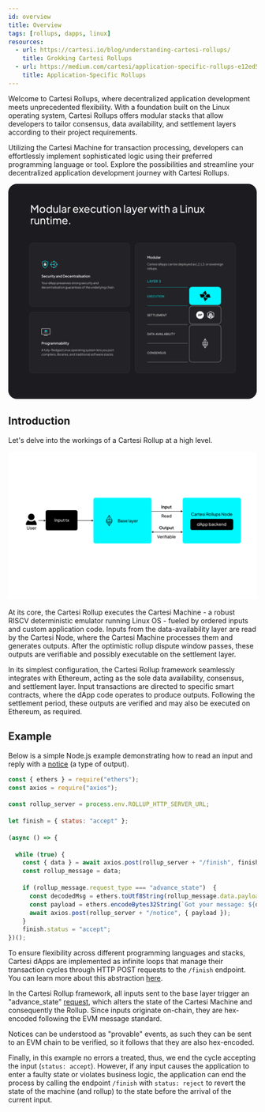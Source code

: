 ```yaml
---
id: overview
title: Overview
tags: [rollups, dapps, linux]
resources:
  - url: https://cartesi.io/blog/understanding-cartesi-rollups/
    title: Grokking Cartesi Rollups
  - url: https://medium.com/cartesi/application-specific-rollups-e12ed5d9de01
    title: Application-Specific Rollups
---
```



Welcome to Cartesi Rollups, where decentralized application development meets unprecedented flexibility. With a foundation built on the Linux operating system, Cartesi Rollups offers modular stacks that allow developers to tailor consensus, data availability, and settlement layers according to their project requirements.

Utilizing the Cartesi Machine for transaction processing, developers can effortlessly implement sophisticated logic using their preferred programming language or tool. Explore the possibilities and streamline your decentralized application development journey with Cartesi Rollups.

![img](../static/img/v1.3/image.png)


## Introduction 

Let's delve into the workings of a Cartesi Rollup at a high level.

![img](../static/img/v1.3/overview.jpg)


At its core, the Cartesi Rollup executes the Cartesi Machine - a robust RISCV deterministic emulator running Linux OS - fueled by ordered inputs and custom application code. Inputs from the data-availability layer are read by the Cartesi Node, where the Cartesi Machine processes them and generates outputs. After the optimistic rollup dispute window passes, these outputs are verifiable and possibly executable on the settlement layer.

In its simplest configuration, the Cartesi Rollup framework seamlessly integrates with Ethereum, acting as the sole data availability, consensus, and settlement layer. Input transactions are directed to specific smart contracts, where the dApp code operates to produce outputs. Following the settlement period, these outputs are verified and may also be executed on Ethereum, as required.

## Example

Below is a simple Node.js example demonstrating how to read an input and reply with a [notice](./core-concepts/rollup-http-api/backend/notices.md) (a type of output).

```javascript
const { ethers } = require("ethers");
const axios = require("axios");

const rollup_server = process.env.ROLLUP_HTTP_SERVER_URL;

let finish = { status: "accept" };

(async () => {

  while (true) {
    const { data } = await axios.post(rollup_server + "/finish", finish);
    const rollup_message = data;

    if (rollup_message.request_type === "advance_state")  {
      const decodedMsg = ethers.toUtf8String(rollup_message.data.payload);
      const payload = ethers.encodeBytes32String(`Got your message: ${decodedMsg}`);
      await axios.post(rollup_server + "/notice", { payload });
    }
    finish.status = "accept";
})();

```

To ensure flexibility across different programming languages and stacks, Cartesi dApps are implemented as infinite loops that manage their transaction cycles through HTTP POST requests to the `/finish` endpoint. You can learn more about this abstraction [here](./core-concepts/rollup-http-api/backend/introduction.md).

In the Cartesi Rollup framework, all inputs sent to the base layer trigger an "advance_state" [request](./development/send-requests.md#initiate-an-advance-request), which alters the state of the Cartesi Machine and consequently the Rollup. Since inputs originate on-chain, they are hex-encoded following the EVM message standard.

Notices can be understood as "provable" events, as such they can be sent to an EVM chain to be verified, so it follows that they are also hex-encoded.
 
Finally, in this example no errors a treated, thus, we end the cycle accepting the input (`status: accept`). However, if any input causes the application to enter a faulty state or violates business logic, the application can end the process by calling the endpoint `/finish` with `status: reject` to revert the state of the machine (and rollup) to the state before the arrival of the current input. 

